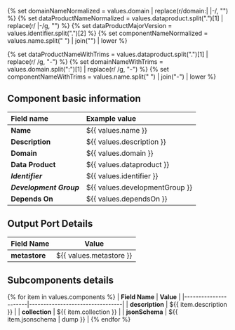 {% set domainNameNormalized = values.domain | replace(r/domain:| |-/, "") %}
{% set dataProductNameNormalized = values.dataproduct.split(".")[1] | replace(r/ |-/g, "") %}
{% set dataProductMajorVersion = values.identifier.split(".")[2] %}
{% set componentNameNormalized = values.name.split(" ") | join("") | lower %}

{% set dataProductNameWithTrims = values.dataproduct.split(".")[1] | replace(r/ /g, "-") %}
{% set domainNameWithTrims = values.domain.split(":")[1] | replace(r/ /g, "-") %}
{% set componentNameWithTrims = values.name.split(" ") | join("-") | lower %}


## Component basic information

| Field name              | Example value                                      |
|:------------------------|:---------------------------------------------------|
| **Name**                | ${{ values.name }}                                |
| **Description**         | ${{ values.description }}                         |
| **Domain**              | ${{ values.domain }}                              |
| **Data Product**        | ${{ values.dataproduct }}                         |
| **_Identifier_**        | ${{ values.identifier }}                          |
| **_Development Group_** | ${{ values.developmentGroup }}                    |
| **Depends On**          | ${{ values.dependsOn }}                           |


## Output Port Details

| **Field Name**       | **Value**                       |
|----------------------|---------------------------------|
| **metastore**        | ${{ values.metastore }}         |


## Subcomponents details
{% for item in values.components %}
| **Field Name**       | **Value**                       |
|----------------------|---------------------------------|
| **description**      | ${{ item.description }}         |
| **collection**       | ${{ item.collection }}          |
| **jsonSchema**       | ${{ item.jsonschema | dump }}          |
{% endfor %}

